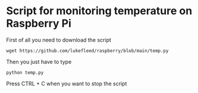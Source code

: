 # Script for monitoring temperature on Raspberry Pi

First of all you need to download the script 
```
wget https://github.com/lukefleed/raspberry/blob/main/temp.py
```
Then you just have to type 

```
python temp.py
```
Press CTRL + C when you want to stop the script
